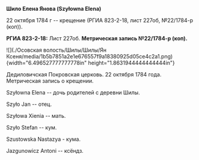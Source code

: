 **Шило Елена Янова (Szyłowna Elena)**

22 октября 1784 г -- крещение (РГИА 823-2-18, лист 227об, №22/1784-р
(коп)).

**РГИА 823-2-18:** Лист 227об. **Метрическая запись №22/1784-р (коп).**

![](./Осовская волость/Шилы/Шилы/Ян Ксеня/media/1b5b7851a2e1e676557f9a18380925d05ce4c2a1.png){width="6.496527777777778in"
height="1.8631944444444444in"}

Дедиловичская Покровская церковь. 22 октября 1784 года. Метрическая
запись о крещении.

Szyłowna Elena -- дочь родителей с деревни Шилы.

Szyło Jan -- отец.

Szyłowa Xienia -- мать.

Szyło Stefan -- кум.

Szustowska Nastazya - кума.

Jazgunowicz Antoni -- ксёндз.
